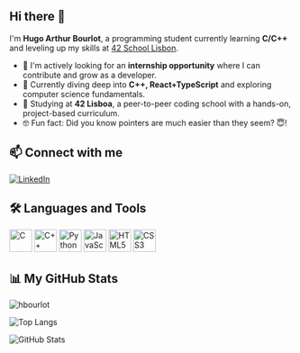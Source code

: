 ## Hi there 👋

<!--
**hbourlot/hbourlot** is a ✨ _special_ ✨ repository because its `README.md` (this file) appears on your GitHub profile.

Here are some ideas to get you started:

- 🔭 I’m currently working on ...
- 🌱 I’m currently learning ...
- 👯 I’m looking to collaborate on ...
- 🤔 I’m looking for help with ...
- 💬 Ask me about ...
- 📫 How to reach me: ...
- 😄 Pronouns: ...
- ⚡ Fun fact: ...
-->

I'm **Hugo Arthur Bourlot**, a programming student currently learning **C/C++** and leveling up my skills at [42 School Lisbon](https://42lisboa.com/).

- 🎯 I'm actively looking for an **internship opportunity** where I can contribute and grow as a developer.
- 🌱 Currently diving deep into **C++, React+TypeScript** and exploring computer science fundamentals.
- 🏫 Studying at **42 Lisboa**, a peer-to-peer coding school with a hands-on, project-based curriculum.
- 🤓 Fun fact: Did you know pointers are much easier than they seem? 😇!


## 📫 Connect with me

[![LinkedIn](https://img.shields.io/badge/-LinkedIn-blue?style=for-the-badge&logo=linkedin&logoColor=white)](https://www.linkedin.com/in/hbourlot)

## 🛠️ Languages and Tools

<p align="left">
  <img src="https://cdn.jsdelivr.net/gh/devicons/devicon/icons/c/c-original.svg" alt="C" width="40" height="40"/>
  <img src="https://cdn.jsdelivr.net/gh/devicons/devicon/icons/cplusplus/cplusplus-original.svg" alt="C++" width="40" height="40"/>
  <img src="https://cdn.jsdelivr.net/gh/devicons/devicon/icons/python/python-original.svg" alt="Python" width="40" height="40"/>
  <img src="https://cdn.jsdelivr.net/gh/devicons/devicon/icons/javascript/javascript-original.svg" alt="JavaScript" width="40" height="40"/>
  <img src="https://cdn.jsdelivr.net/gh/devicons/devicon/icons/html5/html5-original.svg" alt="HTML5" width="40" height="40"/>
  <img src="https://cdn.jsdelivr.net/gh/devicons/devicon/icons/css3/css3-original.svg" alt="CSS3" width="40" height="40"/>
</p>

## 📊 My GitHub Stats

<p align="left">
  <img src="https://komarev.com/ghpvc/?username=hbourlot&label=Profile%20views&color=0e75b6&style=flat" alt="hbourlot" />
</p>

<p align="left">
  <img src="https://github-readme-stats.vercel.app/api/top-langs/?username=hbourlot&layout=compact&theme=tokyonight" alt="Top Langs" />
</p>

<p align="left">
  <img src="https://github-readme-stats.vercel.app/api?username=hbourlot&show_icons=true&locale=en&theme=tokyonight" alt="GitHub Stats" />
</p>

